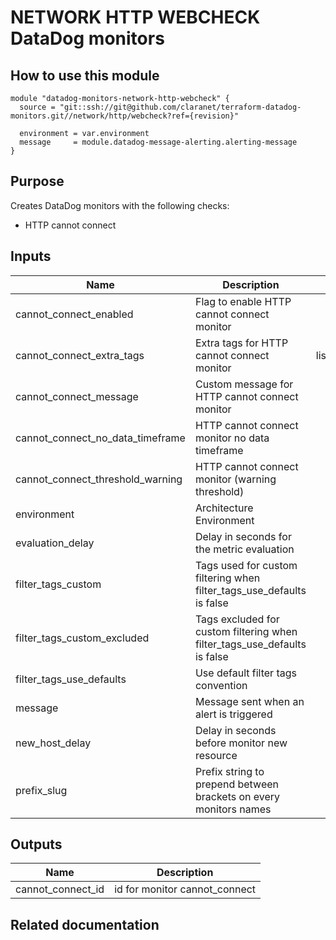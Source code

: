 # NETWORK HTTP WEBCHECK DataDog monitors

## How to use this module

```
module "datadog-monitors-network-http-webcheck" {
  source = "git::ssh://git@github.com/claranet/terraform-datadog-monitors.git//network/http/webcheck?ref={revision}"

  environment = var.environment
  message     = module.datadog-message-alerting.alerting-message
}

```

## Purpose

Creates DataDog monitors with the following checks:

- HTTP cannot connect

## Inputs

| Name | Description | Type | Default | Required |
|------|-------------|:----:|:-----:|:-----:|
| cannot\_connect\_enabled | Flag to enable HTTP cannot connect monitor | string | `"true"` | no |
| cannot\_connect\_extra\_tags | Extra tags for HTTP cannot connect monitor | list(string) | `[]` | no |
| cannot\_connect\_message | Custom message for HTTP cannot connect monitor | string | `""` | no |
| cannot\_connect\_no\_data\_timeframe | HTTP cannot connect monitor no data timeframe | string | `"10"` | no |
| cannot\_connect\_threshold\_warning | HTTP cannot connect monitor (warning threshold) | string | `"3"` | no |
| environment | Architecture Environment | string | n/a | yes |
| evaluation\_delay | Delay in seconds for the metric evaluation | string | `"15"` | no |
| filter\_tags\_custom | Tags used for custom filtering when filter_tags_use_defaults is false | string | `"*"` | no |
| filter\_tags\_custom\_excluded | Tags excluded for custom filtering when filter_tags_use_defaults is false | string | `""` | no |
| filter\_tags\_use\_defaults | Use default filter tags convention | string | `"true"` | no |
| message | Message sent when an alert is triggered | string | n/a | yes |
| new\_host\_delay | Delay in seconds before monitor new resource | string | `"300"` | no |
| prefix\_slug | Prefix string to prepend between brackets on every monitors names | string | `""` | no |

## Outputs

| Name | Description |
|------|-------------|
| cannot\_connect\_id | id for monitor cannot_connect |

## Related documentation

